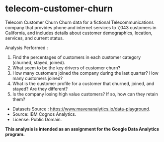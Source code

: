 # telecom-customer-churn

Telecom Customer Churn
Churn data for a fictional Telecommunications company that provides phone and internet services to 7,043 customers in California, and includes details about customer demographics, location, services, and current status.

Analysis Performed :
1. Find the percentages of customers in each customer category (churned, stayed, joined).
2. What seem to be the key drivers of customer churn?
3. How many customers joined the company during the last quarter? How many customers joined?
4. What is the customer profile for a customer that churned, joined, and stayed? Are they different? 
5. Is the company losing high value customers? If so, how can they retain them?

- Datasets Source : https://www.mavenanalytics.io/data-playground.
- Source: IBM Cognos Analytics.
- License: Public Domain.

**This analysis is intended as an assignment for the Google Data Analytics program.**
